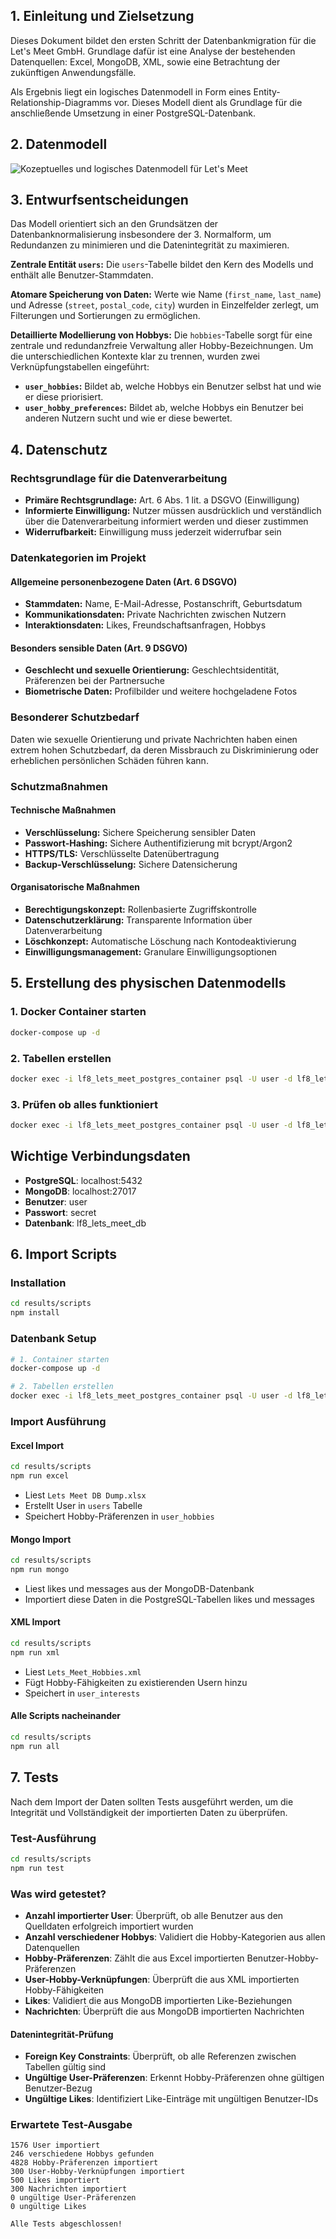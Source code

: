 ## 1. Einleitung und Zielsetzung

Dieses Dokument bildet den ersten Schritt der Datenbankmigration für die Let's Meet GmbH. Grundlage dafür ist eine Analyse der bestehenden Datenquellen: Excel, MongoDB, XML, sowie eine Betrachtung der zukünftigen Anwendungsfälle.

Als Ergebnis liegt ein logisches Datenmodell in Form eines Entity-Relationship-Diagramms vor. Dieses Modell dient als Grundlage für die anschließende Umsetzung in einer PostgreSQL-Datenbank.

## 2. Datenmodell

![Kozeptuelles und logisches Datenmodell für Let's Meet](assets/datenmodell.png)

## 3. Entwurfsentscheidungen

Das Modell orientiert sich an den Grundsätzen der Datenbanknormalisierung insbesondere der 3. Normalform, um Redundanzen zu minimieren und die Datenintegrität zu maximieren.

**Zentrale Entität `users`:**
Die `users`-Tabelle bildet den Kern des Modells und enthält alle Benutzer-Stammdaten.

**Atomare Speicherung von Daten:**
Werte wie Name (`first_name`, `last_name`) und Adresse (`street`, `postal_code`, `city`) wurden in Einzelfelder zerlegt, um Filterungen und Sortierungen zu ermöglichen.

**Detaillierte Modellierung von Hobbys:**
Die `hobbies`-Tabelle sorgt für eine zentrale und redundanzfreie Verwaltung aller Hobby-Bezeichnungen. Um die unterschiedlichen Kontexte klar zu trennen, wurden zwei Verknüpfungstabellen eingeführt:

- **`user_hobbies`:** Bildet ab, welche Hobbys ein Benutzer selbst hat und wie er diese priorisiert.
- **`user_hobby_preferences`:** Bildet ab, welche Hobbys ein Benutzer bei anderen Nutzern sucht und wie er diese bewertet.

## 4. Datenschutz

### Rechtsgrundlage für die Datenverarbeitung

- **Primäre Rechtsgrundlage:** Art. 6 Abs. 1 lit. a DSGVO (Einwilligung)
- **Informierte Einwilligung:** Nutzer müssen ausdrücklich und verständlich über die Datenverarbeitung informiert werden und dieser zustimmen
- **Widerrufbarkeit:** Einwilligung muss jederzeit widerrufbar sein

### Datenkategorien im Projekt

#### Allgemeine personenbezogene Daten (Art. 6 DSGVO)

- **Stammdaten:** Name, E-Mail-Adresse, Postanschrift, Geburtsdatum
- **Kommunikationsdaten:** Private Nachrichten zwischen Nutzern
- **Interaktionsdaten:** Likes, Freundschaftsanfragen, Hobbys

#### Besonders sensible Daten (Art. 9 DSGVO)

- **Geschlecht und sexuelle Orientierung:** Geschlechtsidentität, Präferenzen bei der Partnersuche
- **Biometrische Daten:** Profilbilder und weitere hochgeladene Fotos

### Besonderer Schutzbedarf

Daten wie sexuelle Orientierung und private Nachrichten haben einen extrem hohen Schutzbedarf, da deren Missbrauch zu Diskriminierung oder erheblichen persönlichen Schäden führen kann.

### Schutzmaßnahmen

#### Technische Maßnahmen

- **Verschlüsselung:** Sichere Speicherung sensibler Daten
- **Passwort-Hashing:** Sichere Authentifizierung mit bcrypt/Argon2
- **HTTPS/TLS:** Verschlüsselte Datenübertragung
- **Backup-Verschlüsselung:** Sichere Datensicherung

#### Organisatorische Maßnahmen

- **Berechtigungskonzept:** Rollenbasierte Zugriffskontrolle
- **Datenschutzerklärung:** Transparente Information über Datenverarbeitung
- **Löschkonzept:** Automatische Löschung nach Kontodeaktivierung
- **Einwilligungsmanagement:** Granulare Einwilligungsoptionen

## 5. Erstellung des physischen Datenmodells

### 1. Docker Container starten

```bash
docker-compose up -d
```

### 2. Tabellen erstellen

```bash
docker exec -i lf8_lets_meet_postgres_container psql -U user -d lf8_lets_meet_db < results/scripts/create_tables.sql
```

### 3. Prüfen ob alles funktioniert

```bash
docker exec -i lf8_lets_meet_postgres_container psql -U user -d lf8_lets_meet_db -c "\dt"
```

## Wichtige Verbindungsdaten

- **PostgreSQL**: localhost:5432
- **MongoDB**: localhost:27017
- **Benutzer**: user
- **Passwort**: secret
- **Datenbank**: lf8_lets_meet_db

## 6. Import Scripts

### Installation

```bash
cd results/scripts
npm install
```

### Datenbank Setup

```bash
# 1. Container starten
docker-compose up -d

# 2. Tabellen erstellen
docker exec -i lf8_lets_meet_postgres_container psql -U user -d lf8_lets_meet_db < create_tables.sql
```

### Import Ausführung

#### Excel Import

```bash
cd results/scripts
npm run excel
```

- Liest `Lets Meet DB Dump.xlsx`
- Erstellt User in `users` Tabelle
- Speichert Hobby-Präferenzen in `user_hobbies`

#### Mongo Import

```bash
cd results/scripts
npm run mongo
```

- Liest likes und messages aus der MongoDB-Datenbank
- Importiert diese Daten in die PostgreSQL-Tabellen likes und messages

#### XML Import

```bash
cd results/scripts
npm run xml
```

- Liest `Lets_Meet_Hobbies.xml`
- Fügt Hobby-Fähigkeiten zu existierenden Usern hinzu
- Speichert in `user_interests`

#### Alle Scripts nacheinander

```bash
cd results/scripts
npm run all
```

## 7. Tests

Nach dem Import der Daten sollten Tests ausgeführt werden, um die Integrität und Vollständigkeit der importierten Daten zu überprüfen.

### Test-Ausführung

```bash
cd results/scripts
npm run test
```

### Was wird getestet?

- **Anzahl importierter User**: Überprüft, ob alle Benutzer aus den Quelldaten erfolgreich importiert wurden
- **Anzahl verschiedener Hobbys**: Validiert die Hobby-Kategorien aus allen Datenquellen
- **Hobby-Präferenzen**: Zählt die aus Excel importierten Benutzer-Hobby-Präferenzen
- **User-Hobby-Verknüpfungen**: Überprüft die aus XML importierten Hobby-Fähigkeiten
- **Likes**: Validiert die aus MongoDB importierten Like-Beziehungen
- **Nachrichten**: Überprüft die aus MongoDB importierten Nachrichten

#### Datenintegrität-Prüfung

- **Foreign Key Constraints**: Überprüft, ob alle Referenzen zwischen Tabellen gültig sind
- **Ungültige User-Präferenzen**: Erkennt Hobby-Präferenzen ohne gültigen Benutzer-Bezug
- **Ungültige Likes**: Identifiziert Like-Einträge mit ungültigen Benutzer-IDs

### Erwartete Test-Ausgabe

```
1576 User importiert
246 verschiedene Hobbys gefunden
4828 Hobby-Präferenzen importiert
300 User-Hobby-Verknüpfungen importiert
500 Likes importiert
300 Nachrichten importiert
0 ungültige User-Präferenzen
0 ungültige Likes

Alle Tests abgeschlossen!
```
